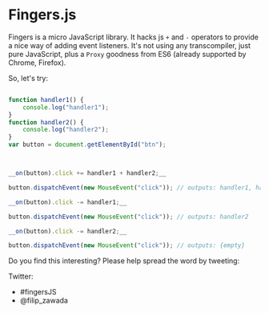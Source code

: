 Fingers.js
==========

Fingers is a micro JavaScript library. It hacks js `+` and `-` operators to provide a nice way of adding event listeners. 
It's not using any transcompiler, just pure JavaScript, plus a `Proxy` goodness from ES6 (already supported by Chrome, Firefox).

So, let's try:

```js

function handler1() {
    console.log("handler1");
}
function handler2() {
    console.log("handler2");
}    
var button = document.getElementById("btn");



__on(button).click += handler1 + handler2;__

button.dispatchEvent(new MouseEvent("click")); // outputs: handler1, handler2

__on(button).click -= handler1;__

button.dispatchEvent(new MouseEvent("click")); // outputs: handler2

__on(button).click -= handler2;__

button.dispatchEvent(new MouseEvent("click")); // outputs: {empty}

```

Do you find this interesting? Please help spread the word by tweeting:

Twitter:

+   \#fingersJS
+   @filip_zawada
